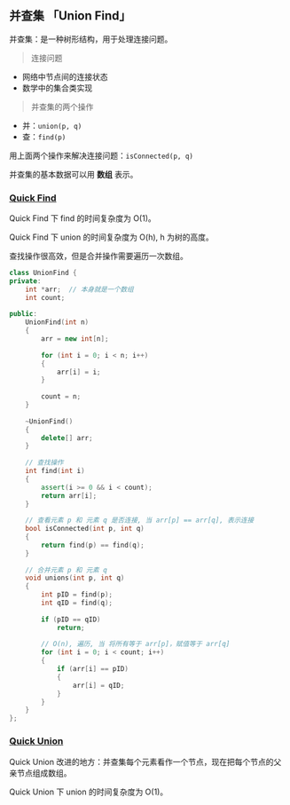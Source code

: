 ## 并查集 「Union Find」

并查集：是一种树形结构，用于处理连接问题。

> 连接问题

* 网络中节点间的连接状态
* 数学中的集合类实现

> 并查集的两个操作

* 并：`union(p, q)`
* 查：`find(p)`

用上面两个操作来解决连接问题：`isConnected(p, q)`

并查集的基本数据可以用 **数组** 表示。

### [Quick Find](https://github.com/steveLauwh/Data-Structures-And-Algorithms/blob/master/Union%20Find/QuickFind.cpp)

Quick Find 下 find 的时间复杂度为 O(1)。

Quick Find 下 union 的时间复杂度为 O(h), h 为树的高度。

查找操作很高效，但是合并操作需要遍历一次数组。

```cpp
class UnionFind {
private:
    int *arr;  // 本身就是一个数组
    int count;
    
public:
    UnionFind(int n)
    {
        arr = new int[n];
        
        for (int i = 0; i < n; i++)
        {
            arr[i] = i;
        }
        
        count = n;
    }
    
    ~UnionFind()
    {
        delete[] arr;
    }
    
    // 查找操作
    int find(int i)
    {
        assert(i >= 0 && i < count);
        return arr[i];
    }
    
    // 查看元素 p 和 元素 q 是否连接, 当 arr[p] == arr[q], 表示连接
    bool isConnected(int p, int q)
    {
        return find(p) == find(q);
    }
    
    // 合并元素 p 和 元素 q
    void unions(int p, int q)
    {
        int pID = find(p);
        int qID = find(q);
        
        if (pID == qID)
            return;
        
        // O(n), 遍历, 当 将所有等于 arr[p]，赋值等于 arr[q]
        for (int i = 0; i < count; i++)
        {
            if (arr[i] == pID)
            {
                arr[i] = qID;
            }
        }       
    }    
};
```

### [Quick Union](https://github.com/liuyubobobo/Play-with-Algorithms/blob/master/06-Union-Find/Course%20Code%20(C%2B%2B)/03-Quick-Union/UnionFind2.h)

Quick Union 改进的地方：并查集每个元素看作一个节点，现在把每个节点的父亲节点组成数组。

Quick Union 下 union 的时间复杂度为 O(1)。

```cpp
```

